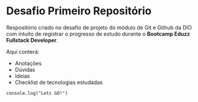 # Desafio Primeiro Repositório

Respositório criado no desafio de projeto do módulo de Git e Github da DIO com intuito de registrar o progresso de estudo durante o **Bootcamp Eduzz Fullstack Developer**.

Aqui conterá:
* Anotações
* Dúvidas
* Ideias
* Checklist de tecnologias estudadas

```
console.log("Lets GO!")
```
